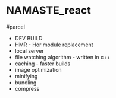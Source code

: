 # NAMASTE_react

<!--  -->
#parcel
* DEV BUILD
* HMR - Hor module replacement 
* local server
* file watching algorithm - written in c++
* caching - faster builds
* image optimization
* minifying
* bundling
* compress